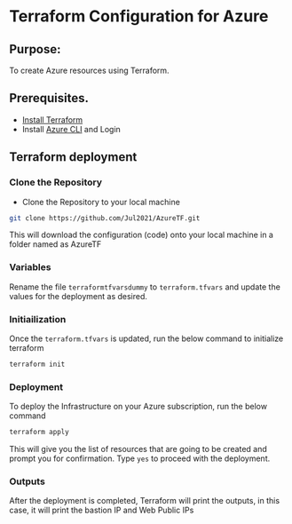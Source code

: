 # Terraform Configuration for Azure


## Purpose:

To create Azure resources using Terraform.

## Prerequisites.

- [Install Terraform](https://www.terraform.io/downloads) 
- Install [Azure CLI](https://docs.microsoft.com/en-us/cli/azure/) and Login

## Terraform deployment

### Clone the Repository

- Clone the Repository to your local machine

```bash
git clone https://github.com/Jul2021/AzureTF.git
```

This will download the configuration (code) onto your local machine in a folder named as AzureTF

### Variables

Rename the file `terraformtfvarsdummy` to `terraform.tfvars` and update the values for the deployment as desired. 


### Initiailization 

Once the `terraform.tfvars` is updated, run the below command to initialize terraform

```bash
terraform init
```

### Deployment

To deploy the Infrastructure on your Azure subscription, run the below command

```bash
terraform apply
```

This will give you the list of resources that are going to be created and prompt you for confirmation. Type `yes` to proceed with the deployment.

### Outputs

After the deployment is completed, Terraform will print the outputs, in this case, it will print
the bastion IP and Web Public IPs



